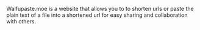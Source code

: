 Waifupaste.moe is a website that allows you to to shorten urls or paste the plain text of a file into a shortened url for easy sharing and collaboration with others.
